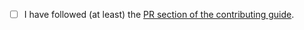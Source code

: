 <!-- Thanks so much for your PR, your contribution is appreciated! ❤️ -->

- [ ] I have followed (at least) the [PR section of the contributing guide](https://github.com/caiqingfeng/dipperin.js/blob/master/CONTRIBUTING.md#submitting-a-pull-request).
